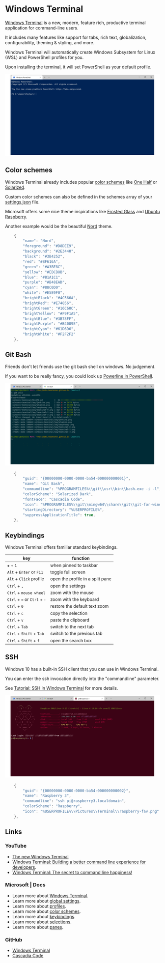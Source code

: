 # Windows Terminal

[Windows Terminal](https://aka.ms/terminal) is a new, modern, feature rich, productive terminal application for command-line users.

It includes many features like support for tabs, rich text, globalization, configurability, theming & styling, and more.
 
Windows Terminal will automatically create Windows Subsystem for Linux (WSL) and PowerShell profiles for you.

Upon installing the terminal, it will set PowerShell as your default profile.

![Windows Terminal](images/terminal-0.png)

<div class="page"/>

## Color schemes

Windows Terminal already includes popular [color schemes](https://aka.ms/terminal-color-schemes)
like [One Half](https://github.com/sonph/onehalf) or [Solarized](https://github.com/altercation/solarized).

Custom color schemes can also be defined in the schemes array of your [settings.json](https://aka.ms/terminal-documentation) file.

Microsoft offers some nice theme inspirations like [Frosted Glass](https://docs.microsoft.com/en-us/windows/terminal/custom-terminal-gallery/frosted-glass-theme)
and [Ubuntu Raspberry](https://docs.microsoft.com/en-us/windows/terminal/custom-terminal-gallery/raspberry-ubuntu).

Another example would be the beautiful [Nord](https://www.nordtheme.com/) theme.

```javascript
	{
		"name": "Nord",
		"foreground": "#D8DEE9",
		"background": "#2E3440",
		"black": "#3B4252",
		"red": "#BF616A",
		"green": "#A3BE8C",
		"yellow": "#EBCB8B",
		"blue": "#81A1C1",
		"purple": "#B48EAD",
		"cyan": "#88C0D0",
		"white": "#E5E9F0",
		"brightBlack": "#4C566A",
		"brightRed": "#E74856",
		"brightGreen": "#16C60C",
		"brightYellow": "#F9F1A5",
		"brightBlue": "#3B78FF",
		"brightPurple": "#B4009E",
		"brightCyan": "#61D6D6",
		"brightWhite": "#F2F2F2"
	},
```

<div class="page"/>

## Git Bash

Friends don't let friends use the git bash shell on windows. No judgement.


If you want to be really fancy, you could look up [Powerline in PowerShell](https://docs.microsoft.com/en-us/windows/terminal/custom-terminal-gallery/powerline-in-powershell).

![Git Bash](images/terminal-1.png)

```javascript
	{
		"guid": "{00000000-0000-0000-ba54-000000000001}",
		"name": "Git Bash",
		"commandline": "%PROGRAMFILES%\\git\\usr\\bin\\bash.exe -i -l",
		"colorScheme": "Solarized Dark",
		"fontFace": "Cascadia Code",
		"icon": "%PROGRAMFILES%\\git\\mingw64\\share\\git\\git-for-windows.ico",
		"startingDirectory": "%USERPROFILE%",
		"suppressApplicationTitle": true,
	},
```

<div class="page"/>

## Keybindings
Windows Terminal offers familiar standard keybindings.

key|function
---|--------
`❖` + `1` | when pinned to taskbar
`Alt` + `Enter` or `F11` | toggle full screen
`Alt` + `Click` profile | open the profile in a split pane
`Ctrl` + `,` | open the settings
`Ctrl` + `mouse wheel` | zoom with the mouse
`Ctrl` + `=` or `Ctrl` + `-` | zoom with the keyboard
`Ctrl` + `0` | restore the default text zoom
`Ctrl` + `c` | copy the selection
`Ctrl` + `v` | paste the clipboard
`Ctrl` + `Tab` | switch to the next tab
`Ctrl` + `Shift` + `Tab` | switch to the previous tab
`Ctrl` + `Shift` + `f` | open the search box

<div class="page"/>

## SSH
Windows 10 has a built-in SSH client that you can use in Windows Terminal.

You can enter the ssh invocation directly into the "commandline" parameter.

See [Tutorial: SSH in Windows Terminal](https://docs.microsoft.com/en-us/windows/terminal/tutorials/ssh) for more details.

![SSH Session](images/terminal-2.png)

```javascript
	{
		"guid": "{00000000-0000-0000-ba54-000000000002}",
		"name": "Raspberry 3",
		"commandline": "ssh pi@raspberry3.localdomain",
		"colorScheme": "Raspberry",
		"icon": "%USERPROFILE%\\Pictures\\Terminal\\raspberry-fav.png"
	},
```

<div class="page"/>

## Links

### YouTube
* [The new Windows Terminal](https://youtu.be/8gw0rXPMMPE)
* [Windows Terminal: Building a better command line experience for developers](https://youtu.be/KMudkRcwjCw).
* [Windows Terminal: The secret to command line happiness!](https://youtu.be/2dsnwlnNBzs)

### Microsoft | Docs
* Learn more about [Windows Terminal](https://aka.ms/terminal-documentation).
* Learn more about [global settings](https://aka.ms/terminal-global-settings).
* Learn more about [profiles](https://aka.ms/terminal-profile-settings).
* Learn more about [color schemes](https://aka.ms/terminal-color-schemes).
* Learn more about [keybindings](https://aka.ms/terminal-keybindings).
* Learn more about [selections](https://aka.ms/terminal-selection).
* Learn more about [panes](https://aka.ms/terminal-panes).

### GitHub
* [Windows Terminal](https://github.com/microsoft/terminal)
* [Cascadia Code](https://github.com/microsoft/cascadia-code)
